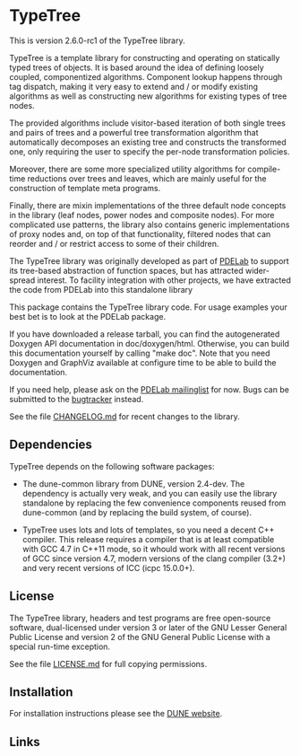 TypeTree
========

This is version 2.6.0-rc1 of the TypeTree library.

TypeTree is a template library for constructing and operating on statically
typed trees of objects. It is based around the idea of defining loosely coupled,
componentized algorithms. Component lookup happens through tag dispatch, making
it very easy to extend and / or modify existing algorithms as well as constructing
new algorithms for existing types of tree nodes.

The provided algorithms include visitor-based iteration of both single trees and
pairs of trees and a powerful tree transformation algorithm that automatically
decomposes an existing tree and constructs the transformed one, only requiring
the user to specify the per-node transformation policies.

Moreover, there are some more specialized utility algorithms for compile-time
reductions over trees and leaves, which are mainly useful for the construction
of template meta programs.

Finally, there are mixin implementations of the three default node concepts in
the library (leaf nodes, power nodes and composite nodes). For more complicated
use patterns, the library also contains generic implementations of proxy nodes
and, on top of that functionality, filtered nodes that can reorder and / or
restrict access to some of their children.

The TypeTree library was originally developed as part of [PDELab][0] to support its
tree-based abstraction of function spaces, but has attracted wider-spread interest.
To facility integration with other projects, we have extracted the code from
PDELab into this standalone library

This package contains the TypeTree library code. For usage examples your best bet
is to look at the PDELab package.

If you have downloaded a release tarball, you can find the autogenerated Doxygen
API documentation in doc/doxygen/html. Otherwise, you can build this documentation
yourself by calling "make doc". Note that you need Doxygen and GraphViz available at
configure time to be able to build the documentation.

If you need help, please ask on the [PDELab mailinglist][5] for now. Bugs can be
submitted to the [bugtracker][6] instead.

See the file [CHANGELOG.md][8] for recent changes to the library.

Dependencies
------------

TypeTree depends on the following software packages:

* The dune-common library from DUNE, version 2.4-dev. The dependency is actually very
  weak, and you can easily use the library standalone by replacing the few convenience
  components reused from dune-common (and by replacing the build system, of course).

* TypeTree uses lots and lots of templates, so you need a decent C++ compiler.
  This release requires a compiler that is at least compatible with GCC 4.7 in C++11
  mode, so it whould work with all recent versions of GCC since version 4.7, modern versions
  of the clang compiler (3.2+) and very recent versions of ICC (icpc 15.0.0+).

License
-------

The TypeTree library, headers and test programs are free open-source software,
dual-licensed under version 3 or later of the GNU Lesser General Public License
and version 2 of the GNU General Public License with a special run-time exception.

See the file [LICENSE.md][7] for full copying permissions.

Installation
------------

For installation instructions please see the [DUNE website][2].

Links
-----

[0]: http://www.dune-project.org/pdelab/
[1]: http://www.dune-project.org
[2]: http://www.dune-project.org/doc/installation-notes.html
[4]: http://gcc.gnu.org/onlinedocs/libstdc++/faq.html#faq.license
[5]: http://lists.dune-project.org/mailman/listinfo/dune-pdelab
[6]: http://gitlab.dune-project.org/pdelab/dune-typetree/issues
[7]: LICENSE.md
[8]: CHANGELOG.md
